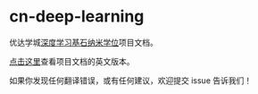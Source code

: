 # cn-deep-learning

优达学城[深度学习基石纳米学位](https://cn.udacity.com/course/deep-learning-nanodegree-foundation--nd101/)项目文档。

[点击这里](https://github.com/udacity/deep-learning)查看项目文档的英文版本。


如果你发现任何翻译错误，或有任何建议，欢迎提交 issue 告诉我们！
